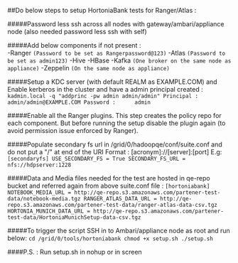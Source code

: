 ##Do below steps to setup HortoniaBank tests for Ranger/Atlas :

#####Password less ssh across all nodes with gateway/ambari/appliance node (also needed password less ssh with self)

#####Add below components if not present : <br>
-Ranger 		`(Password to be set as Rangerpassword@123)`
-Atlas		`(Password to be set as admin123)`
-Hive
-HBase
-Kafka		`(One broker on the same node as appliance)`
-Zeppelin	`(On the same node as appliance)`

#####Setup a KDC server (with default REALM as EXAMPLE.COM) and Enable kerberos in the cluster and have a admin principal created :
`kadmin.local -q "addprinc -pw admin admin/admin"
Principal : 	admin/admin@EXAMPLE.COM
Password : 		admin`

#####Enable all the Ranger plugins. This step creates the policy repo for each component.
But before running the setup disable the plugin again (to avoid permission issue enforced by Ranger).

#####Populate secondary fs url in /grid/0/hadoopqe/conf/suite.conf and do not put a "/" at end of the URI
Format : 	[acronym]://[server]:[port]
E.g:
`[secondaryfs]
USE_SECONDARY_FS = True
SECONDARY_FS_URL = nfs://hdpserver:1228`

#####Data and Media files needed for the test are hosted in qe-repo bucket and referred again from above suite.conf file :
`[hortoniabank]
NOTEBOOK_MEDIA_URL = http://qe-repo.s3.amazonaws.com/partener-test-data/notebook-media.tgz
RANGER_ATLAS_DATA_URL = http://qe-repo.s3.amazonaws.com/partener-test-data/ranger-atlas-data-csv.tgz
HORTONIA_MUNICH_DATA_URL = http://qe-repo.s3.amazonaws.com/partener-test-data/HortoniaMunichSetup-data-csv.tgz`

#####To trigger the script SSH in to Ambari/appliance node as root and run below:
`cd /grid/0/tools/hortoniabank
chmod +x setup.sh
./setup.sh`

####P.S. : Run setup.sh in nohup or in screen

